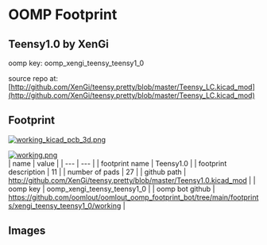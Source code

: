 # OOMP Footprint  
## Teensy1.0  by XenGi  
  
oomp key: oomp_xengi_teensy_teensy1_0  
  
source repo at: [http://github.com/XenGi/teensy.pretty/blob/master/Teensy_LC.kicad_mod](http://github.com/XenGi/teensy.pretty/blob/master/Teensy_LC.kicad_mod)  
## Footprint  
  
[![working_kicad_pcb_3d.png](working_kicad_pcb_3d_600.png)](working_kicad_pcb_3d.png)  
  
[![working.png](working_600.png)](working.png)  
| name | value | 
| --- | --- | 
| footprint name | Teensy1.0 | 
| footprint description | 11 | 
| number of pads | 27 | 
| github path | http://github.com/XenGi/teensy.pretty/blob/master/Teensy1.0.kicad_mod | 
| oomp key | oomp_xengi_teensy_teensy1_0 | 
| oomp bot github | https://github.com/oomlout/oomlout_oomp_footprint_bot/tree/main/footprints/xengi_teensy_teensy1_0/working | 
## Images  
